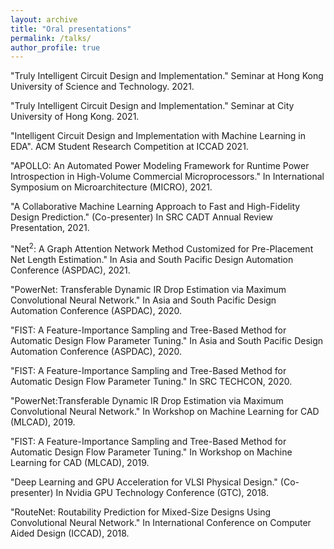 ```yaml
---
layout: archive
title: "Oral presentations"
permalink: /talks/
author_profile: true
---
```


"Truly Intelligent Circuit Design and Implementation." Seminar at Hong Kong University of Science and Technology. 2021.

"Truly Intelligent Circuit Design and Implementation." Seminar at City University of Hong Kong. 2021.

"Intelligent Circuit Design and Implementation with Machine Learning in EDA". ACM Student Research Competition at ICCAD 2021.

"APOLLO: An Automated Power Modeling Framework for Runtime Power Introspection in High-Volume Commercial Microprocessors." In International Symposium on Microarchitecture (MICRO), 2021.

"A Collaborative Machine Learning Approach to Fast and High-Fidelity Design Prediction." (Co-presenter) In SRC CADT Annual Review Presentation, 2021.

"Net$^2$: A Graph Attention Network Method Customized for Pre-Placement Net Length Estimation." In Asia and South Pacific Design Automation Conference (ASPDAC), 2021.

"PowerNet: Transferable Dynamic IR Drop Estimation via Maximum Convolutional Neural Network." In Asia and South Pacific Design Automation Conference (ASPDAC), 2020.

"FIST: A Feature-Importance Sampling and Tree-Based Method for Automatic Design Flow Parameter Tuning." In Asia and South Pacific Design Automation Conference (ASPDAC), 2020.

"FIST: A Feature-Importance Sampling and Tree-Based Method for Automatic Design Flow Parameter Tuning." In SRC TECHCON, 2020.

"PowerNet:Transferable Dynamic IR Drop Estimation via Maximum Convolutional Neural Network." In Workshop on Machine Learning for CAD (MLCAD), 2019.

"FIST: A Feature-Importance Sampling and Tree-Based Method for Automatic Design Flow Parameter Tuning." In Workshop on Machine Learning for CAD (MLCAD), 2019.

"Deep Learning and GPU Acceleration for VLSI Physical Design." (Co-presenter) In Nvidia GPU Technology Conference (GTC), 2018.

"RouteNet: Routability Prediction for Mixed-Size Designs Using Convolutional Neural Network." In International Conference on Computer Aided Design (ICCAD), 2018.


